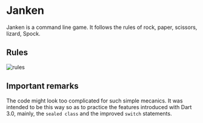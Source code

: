 # Janken

Janken is a command line game. It follows the rules of rock, paper, scissors, lizard, Spock.

## Rules

![rules](https://static.wikia.nocookie.net/bigbangtheory/images/7/7d/RPSLS.png/revision/latest?cb=20120822205915)

## Important remarks

The code might look too complicated for such simple mecanics. It was intended to be this way so as to practice the features introduced with Dart 3.0, mainly, the `sealed class` and the improved `switch` statements.